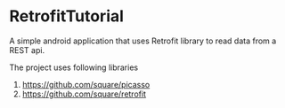 # RetrofitTutorial
A simple android application that uses Retrofit library to read data from a REST api.

The project uses following libraries

1. https://github.com/square/picasso 
2. https://github.com/square/retrofit
